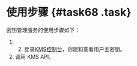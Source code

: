 # 使用步骤 {#task68 .task}

密钥管理服务的使用步骤如下：

1.  2.  登录[KMS控制台](https://kms.console.aliyun.com)，创建和查看用户主密钥。
3.  调用 KMS API。

